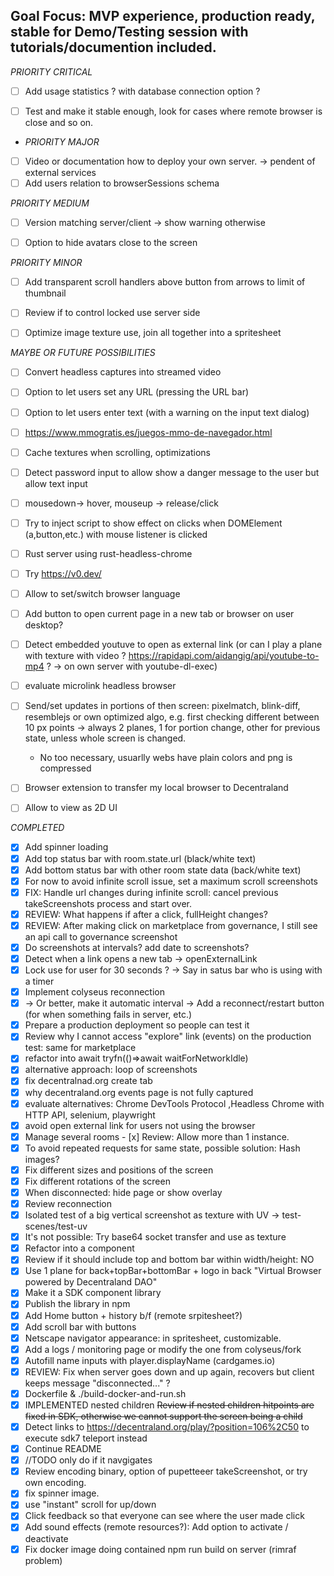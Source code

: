 ## Goal Focus: MVP experience, production ready, stable for Demo/Testing session with tutorials/documention included.

_PRIORITY CRITICAL_
- [ ] Add usage statistics ? with database connection option ?
- [ ] Test and make it stable enough, look for cases where remote browser is close and so on. 


- _PRIORITY MAJOR_
- [ ] Video or documentation how to deploy your own server. -> pendent of external services
- [ ] Add users relation to browserSessions schema

_PRIORITY MEDIUM_
- [ ] Version matching server/client -> show warning otherwise
- [ ] Option to hide avatars close to the screen


_PRIORITY MINOR_
- [ ] Add transparent scroll handlers above button from arrows to limit of thumbnail
- [ ] Review if to control locked use server side
- [ ] Optimize image texture use, join all together into a spritesheet
 

_MAYBE OR FUTURE POSSIBILITIES_
- [ ] Convert headless captures into streamed video
- [ ] Option to let users set any URL (pressing the URL bar)
- [ ] Option to let users enter text (with a warning on the input text dialog)
- [ ] https://www.mmogratis.es/juegos-mmo-de-navegador.html

- [ ] Cache textures when scrolling, optimizations
- [ ] Detect password input to allow show a danger message to the user but allow text input
- [ ] mousedown-> hover, mouseup -> release/click
- [ ] Try to inject script to show effect on clicks when DOMElement (a,button,etc.) with mouse listener is clicked
- [ ] Rust server using rust-headless-chrome
- [ ] Try https://v0.dev/
- [ ] Allow to set/switch browser language
- [ ] Add button to open current page in a new tab or browser on user desktop?
- [ ] Detect embedded youtuve to open as external link (or can I play a plane with texture with video ? https://rapidapi.com/aidangig/api/youtube-to-mp4 ? -> on own server with youtube-dl-exec)
- [ ] evaluate microlink headless browser
- [ ] Send/set updates in portions of then screen: pixelmatch, blink-diff, resemblejs or own optimized algo, e.g. first checking different between 10 px points
  -> always 2 planes, 1 for portion change, other for previous state, unless whole screen is changed.
  - No too necessary, usuarlly webs have plain colors and png is compressed
- [ ] Browser extension to transfer my local browser to Decentraland
- [ ] Allow to view as 2D UI

_COMPLETED_
- [x] Add spinner loading
- [x] Add top status bar with room.state.url (black/white text)
- [x] Add bottom status bar with other room state data (back/white text)
- [x] For now to avoid infinite scroll issue, set a maximum scroll screenshots
- [x] FIX: Handle url changes during infinite scroll: cancel previous takeScreenshots process and start over. 
- [x] REVIEW: What happens if after a click, fullHeight changes?
- [x] REVIEW: After making click on marketplace from governance, I still see an api call to
    governance screenshot
- [x] Do screenshots at intervals? add date to screenshots?
- [x] Detect when a link opens a new tab -> openExternalLink
- [x] Lock use for user for 30 seconds ? -> Say in satus bar who is using with a timer
- [x] Implement colyseus reconnection
- [x] -> Or better, make it automatic interval -> Add a reconnect/restart button (for when something fails in server, etc.)
- [x] Prepare a production deployment so people can test it
- [x] Review why I cannot access "explore" link (events) on the production test: same for marketplace
- [x] refactor into await tryfn(()=>await waitForNetworkIdle)
- [x] alternative approach: loop of screenshots
- [x] fix decentralnad.org create tab
- [x] why decentraland.org events page is not fully captured
- [x] evaluate alternatives: Chrome DevTools Protocol ,Headless Chrome with HTTP API, selenium, playwright
- [x] avoid open external link for users not using the browser
- [x] Manage several rooms - [x] Review: Allow more than 1 instance.
- [x] To avoid repeated requests for same state, possible solution: Hash images?
- [x] Fix different sizes and positions of the screen
- [x] Fix different rotations of the screen
- [x] When disconnected: hide page or show overlay
- [x] Review reconnection
- [x] Isolated test of a big vertical screenshot as texture with UV -> test-scenes/test-uv
- [x] It's not possible: Try base64 socket transfer and use as texture
- [x] Refactor into a component
- [x] Review if it should include top and bottom bar within width/height: NO
- [x] Use 1 plane for back+topBar+bottomBar + logo in back "Virtual Browser powered by Decentraland DAO"
- [x] Make it a SDK component library
- [x] Publish the library in npm
- [x] Add Home button + history b/f (remote srpitesheet?)
- [x] Add scroll bar with buttons
- [x] Netscape navigator appearance: in spritesheet, customizable.
- [x] Add a logs / monitoring page or modify the one from colyseus/fork
- [x] Autofill name inputs with player.displayName (cardgames.io)
- [x] REVIEW: Fix when server goes down and up again, recovers but client keeps message "disconnected..." ?
- [x] Dockerfile & ./build-docker-and-run.sh
- [x] IMPLEMENTED nested children ~~Review if nested children hitpoints are fixed in SDK, otherwise we cannot support the screen being a child~~
- [x] Detect links to https://decentraland.org/play/?position=106%2C50 to execute sdk7 teleport instead
- [x] Continue README
- [x] //TODO only do if it navgigates
- [x] Review encoding binary, option of pupetteeer takeScreenshot, or try own encoding.
- [x] fix spinner image. 
- [x] use "instant" scroll for up/down
- [x] Click feedback so that everyone can see where the user made click
- [x] Add sound effects (remote resources?): Add option to activate / deactivate
- [x] Fix docker image doing contained npm run build on server (rimraf problem)